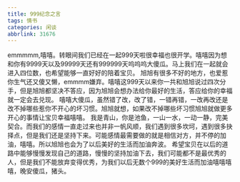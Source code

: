 ```yaml
---
title: 999纪念之言
tags: 情书
categories: 闲谈
abbrlink: 31676
---
```

emmmmm,嘻嘻。转眼间我们已经在一起999天啦很幸福也很开学。嘻嘻因为想和你有9999天以及99999天还有999999天呜呜呜大傻瓜。马上我们在一起就会进入四位数，也希望能够一直好好的陪着宝贝。
旭旭有很多不好的地方，也爱惹你生气还又傻又懒，emmmm嫌弃。嘻嘻这999天以来你一共和旭旭说过四次分手，但是旭旭都坚决不答应，因为旭旭会想办法给你最好的生活，答应给你的幸福就一定会去兑现。
嘻嘻大傻瓜，虽然错了改，改了错，一错再错，一改再改还是改不掉哪些惹你不开心的坏习惯。旭旭就想，如果改不掉哪些坏习惯旭旭就做更多开心的事情让宝贝幸福嘻嘻。
我是青山，你是池鱼，一山一水，一动一静，完美契合。而我们的感情一直走过来也并非一帆风顺，我们遇到很多坎坷，遇到很多抉择点，但是我们还是坚持下来。可能感情最需要做的就是相信对方，并不停的加油，嘻嘻。所以旭旭也会为了以后美好的生活而加油奔波。
希望宝贝在以后的道路中能够慢慢发现自己的道路，慢慢的坚持加油下去，我们可能都不是最优秀的人，但是我们不能放弃变得优秀，为我们以后无数个999的美好生活而加油嘻嘻嘻嘻，晚安傻瓜，猪头。
